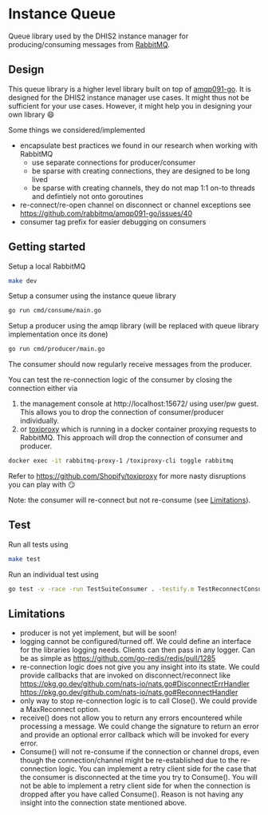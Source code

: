# Instance Queue

Queue library used by the DHIS2 instance manager for producing/consuming
messages from [RabbitMQ](https://www.rabbitmq.com/).

## Design

This queue library is a higher level library built on top of
[amqp091-go](https://github.com/rabbitmq/amqp091-go). It is designed for the
DHIS2 instance manager use cases. It might thus not be sufficient for your use
cases. However, it might help you in designing your own library :smile:

Some things we considered/implemented

* encapsulate best practices we found in our research when working with RabbitMQ
  * use separate connections for producer/consumer
  * be sparse with creating connections, they are designed to be long lived
  * be sparse with creating channels, they do not map 1:1 on-to threads and
    defintiely not onto goroutines
* re-connect/re-open channel on disconnect or channel exceptions
  see https://github.com/rabbitmq/amqp091-go/issues/40
* consumer tag prefix for easier debugging on consumers

## Getting started

Setup a local RabbitMQ

```sh
make dev
```

Setup a consumer using the instance queue library

```sh
go run cmd/consume/main.go
```

Setup a producer using the amqp library (will be replaced with queue library
implementation once its done)

```sh
go run cmd/producer/main.go
```

The consumer should now regularly receive messages from the producer.

You can test the re-connection logic of the consumer by closing the connection
either via

1. the management console at http://localhost:15672/ using user/pw guest. This
   allows you to drop the connection of consumer/producer individually.
2. or [toxiproxy](https://github.com/Shopify/toxiproxy) which is running in a
  docker container proxying requests to RabbitMQ. This approach will drop the
  connection of consumer and producer.

```sh
docker exec -it rabbitmq-proxy-1 /toxiproxy-cli toggle rabbitmq
```

Refer to https://github.com/Shopify/toxiproxy for more nasty disruptions you
can play with :smirk:

Note: the consumer will re-connect but not re-consume (see
[Limitations](#limitations)).

## Test

Run all tests using

```sh
make test
```

Run an individual test using

```sh
go test -v -race -run TestSuiteConsumer . -testify.m TestReconnectConsumerConnection
```

## Limitations

* producer is not yet implement, but will be soon!
* logging cannot be configured/turned off. We could define an interface for the
  libraries logging needs. Clients can then pass in any logger. Can be as
  simple as https://github.com/go-redis/redis/pull/1285
* re-connection logic does not give you any insight into its state. We could
  provide callbacks that are invoked on disconnect/reconnect like
  https://pkg.go.dev/github.com/nats-io/nats.go#DisconnectErrHandler
  https://pkg.go.dev/github.com/nats-io/nats.go#ReconnectHandler
* only way to stop re-connection logic is to call Close(). We could provide a
  MaxReconnect option.
* receive() does not allow you to return any errors encountered while
  processing a message. We could change the signature to return an error and
  provide an optional error callback which will be invoked for every error.
* Consume() will not re-consume if the connection or channel drops, even
  though the connection/channel might be re-established due to the
  re-connection logic. You can implement a retry client side for the case that
  the consumer is disconnected at the time you try to Consume(). You will not
  be able to implement a retry client side for when the connection is dropped
  after you have called Consume(). Reason is not having any insight into the
  connection state mentioned above.
